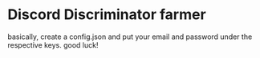 # Discord Discriminator farmer
basically, create a config.json and put your email and password under the respective keys. good luck!